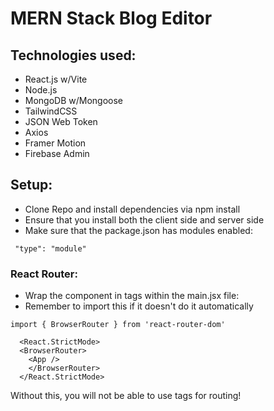 # MERN Stack Blog Editor

## Technologies used:

- React.js w/Vite
- Node.js
- MongoDB w/Mongoose
- TailwindCSS
- JSON Web Token
- Axios
- Framer Motion
- Firebase Admin

## Setup:

- Clone Repo and install dependencies via npm install
- Ensure that you install both the client side and server side
- Make sure that the package.json has modules enabled:

```
 "type": "module"
```

### React Router:

- Wrap the <App /> component in <BrowserRouter> tags within the main.jsx file:
- Remember to import this if it doesn't do it automatically

```
import { BrowserRouter } from 'react-router-dom'

  <React.StrictMode>
  <BrowserRouter>
    <App />
    </BrowserRouter>
  </React.StrictMode>
```

Without this, you will not be able to use <Link> tags for routing!
